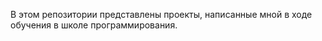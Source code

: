 В этом репозитории представлены проекты, написанные мной в ходе обучения в школе программирования.

 
